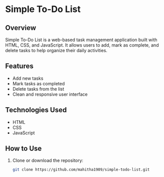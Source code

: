 # Simple To-Do List

## Overview
Simple To-Do List is a web-based task management application built with HTML, CSS, and JavaScript. It allows users to add, mark as complete, and delete tasks to help organize their daily activities.

## Features
- Add new tasks
- Mark tasks as completed
- Delete tasks from the list
- Clean and responsive user interface

## Technologies Used
- HTML
- CSS
- JavaScript



## How to Use
1. Clone or download the repository:
   ```bash
   git clone https://github.com/mahitha1909/simple-todo-list.git
